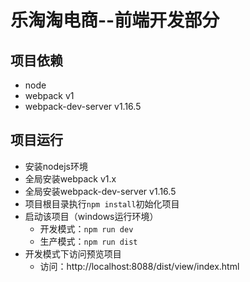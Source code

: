 # 乐淘淘电商--前端开发部分

## 项目依赖

* node
* webpack v1
* webpack-dev-server v1.16.5

## 项目运行
* 安装nodejs环境
* 全局安装webpack v1.x
* 全局安装webpack-dev-server v1.16.5
* 项目根目录执行`npm install`初始化项目
* 启动该项目（windows运行环境）
	* 开发模式：`npm run dev`
	* 生产模式：`npm run dist`
* 开发模式下访问预览项目
	* 访问：http://localhost:8088/dist/view/index.html

